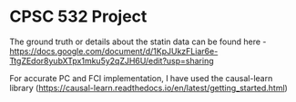 # CPSC 532 Project
The ground truth or details about the statin data can be found here - https://docs.google.com/document/d/1KpJUkzFLiar6e-TtgZEdor8yubXTpx1mku5y2qZJH6U/edit?usp=sharing

For accurate PC and FCI implementation, I have used the causal-learn library (https://causal-learn.readthedocs.io/en/latest/getting_started.html)
